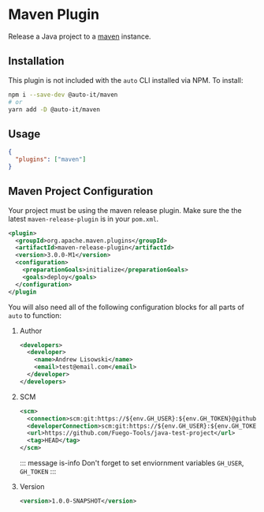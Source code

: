 # Maven Plugin

Release a Java project to a [maven](https://maven.apache.org/) instance.

## Installation

This plugin is not included with the `auto` CLI installed via NPM. To install:

```sh
npm i --save-dev @auto-it/maven
# or
yarn add -D @auto-it/maven
```

## Usage

```json
{
  "plugins": ["maven"]
}
```

## Maven Project Configuration

Your project must be using the maven release plugin. Make sure the the latest `maven-release-plugin` is in your `pom.xml`.

```xml
<plugin>
  <groupId>org.apache.maven.plugins</groupId>
  <artifactId>maven-release-plugin</artifactId>
  <version>3.0.0-M1</version>
  <configuration>
    <preparationGoals>initialize</preparationGoals>
    <goals>deploy</goals>
  </configuration>
</plugin
```

You will also need all of the following configuration blocks for all parts of `auto` to function:

1. Author

   ```xml
   <developers>
     <developer>
       <name>Andrew Lisowski</name>
       <email>test@email.com</email>
     </developer>
   </developers>
   ```

2. SCM

   ```xml
   <scm>
     <connection>scm:git:https://${env.GH_USER}:${env.GH_TOKEN}@github.com/Fuego-Tools/java-test-project.git</connection>
     <developerConnection>scm:git:https://${env.GH_USER}:${env.GH_TOKEN}@github.com/Fuego-Tools/java-test-project.git</developerConnection>
     <url>https://github.com/Fuego-Tools/java-test-project</url>
     <tag>HEAD</tag>
   </scm>
   ```

   ::: message is-info
   Don't forget to set enviornment variables `GH_USER`, `GH_TOKEN`
   :::

3. Version

   ```xml
   <version>1.0.0-SNAPSHOT</version>
   ```
